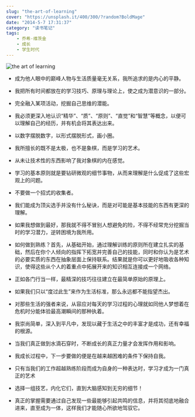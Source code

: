 ```yaml
---
slug: "the-art-of-learning"
cover: "https://unsplash.it/400/300/?random?BoldMage"
date: "2014-5-7 17:31:37"
category: "读书笔记"
tags:
    - 乔希·维茨金
    - 成长
    - 学生时代
---
```

![the art of learning](http://zerosoul.github.io/2014/05/07/the-art-of-learning/the_art_of_learning.jpg)

-   成为他人眼中的巅峰人物与生活质量毫无关系，我所追求的是内心的平静。
    
-   我把所有时间都放在的学习技巧、原理与理论上，使之成为潜意识的一部分。
    
-   完全融入某项活动，挖掘自己思维的潜能。
    
-   我必须更深入地认识“精华”、“质”、“原则”、“直觉”和“智慧”等概念，以便可以理解自己的经历，并有机会将其表达出来。
    
-   以数字摆脱数字，以形式摆脱形式，画小圈。
    
-   我所擅长的既不是太极，也不是象棋，而是学习的艺术。
    
-   从未让技术性的东西影响了我对象棋的内在感觉。
    
-   学习的基本原则就是要钻研微观的细节事物，从而来理解是什么促成了这些宏观上的问题。
    
-   不要做一个招式的收集者。
    
-   我们能成为顶尖选手并没有什么秘诀，而是对可能是基本技能的东西有更深的理解。
    
-   如果我想做到最好，那我就不得不冒别人想避免的险，不得不经常充分挖掘当时的学习潜力，逆转困境为我所用。
    
-   如何做到熟练？首先，从基础开始，通过理解训练的原则所在建立扎实的基础，然后在你个人倾向的指挥下拓宽并完善自己的技能，同时和你认为是艺术的必要实质的东西在抽象层面上保持联系。结果就是你可以更好地吸收各种知识，使得这些从个人的着重点中拓展开来的知识相互连接成一个网络。
    
-   正如各门行当一样，最精深的技巧往往建立在最简单原始的原理上。
    
-   如果我们只以“度过此生”来作为生活标准，那么永远都不能指望杰出。
    
-   对那些生活的强者来说，从容应对每天的学习过程的心理就如同他人梦想着在危机时分能体验最高潮瞬间的那种执着。
    
-   我崇尚简单，深入到平凡中，发现以藏于生活之中的丰富才是成功，还有幸福的根源。
    
-   当我们真正做到水滴石穿时，不断成长的真正力量才会发挥作用和影响。
    
-   我成长过程中，下一步要做的便是在越来越困难的条件下保持自我。
    
-   只有当我们的工作超越熟练阶段而成为自身的一种表达时，学习才成为一门真正的艺术
    
-   选择一组技艺，内化它们，直到大脑感知到无穷的细节！
    
-   真正的掌握需要通过自己发现一些最能够引起共鸣的信息，并将其彻底地融合进来，直至成为一体，这样我们才能随心所欲地驾驭它。